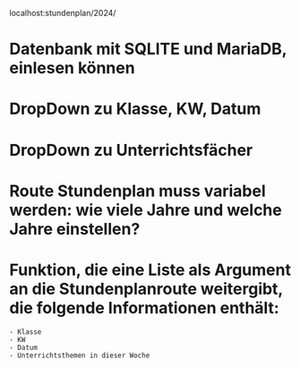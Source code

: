 localhost:stundenplan/2024/<kw1-53>

# Datenbank mit SQLITE und MariaDB, einlesen können
# DropDown zu Klasse, KW, Datum
# DropDown zu Unterrichtsfächer
# Route Stundenplan muss variabel werden: wie viele Jahre und welche Jahre einstellen? 
# Funktion, die eine Liste als Argument an die Stundenplanroute weitergibt, die folgende Informationen enthält:
    - Klasse
    - KW
    - Datum
    - Unterrichtsthemen in dieser Woche 